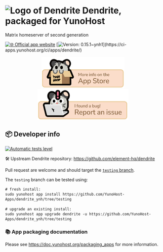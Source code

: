 <!--
N.B.: This README was automatically generated by <https://github.com/YunoHost/apps_tools/blob/main/readme_generator>
It shall NOT be edited by hand.
-->

<h1>
  <img src="https://raw.githubusercontent.com/YunoHost/apps/main/logos/dendrite.png" width="32px" alt="Logo of Dendrite">
  Dendrite, packaged for YunoHost
</h1>

Matrix homeserver of second generation

[![🌐 Official app website](https://img.shields.io/badge/Official_app_website-darkgreen?style=for-the-badge)](https://matrix.org/)
[![Version: 0.15.1~ynh1](https://img.shields.io/badge/Version-0.15.1~ynh1-rgba(0,150,0,1)?style=for-the-badge)](https://ci-apps.yunohost.org/ci/apps/dendrite/)

<div align="center">
<a href="https://apps.yunohost.org/app/dendrite"><img height="100px" src="https://github.com/YunoHost/yunohost-artwork/raw/refs/heads/main/badges/neopossum-badges/badge_more_info_on_the_appstore.svg"/></a>
<a href="https://github.com/YunoHost-Apps/dendrite_ynh/issues"><img height="100px" src="https://github.com/YunoHost/yunohost-artwork/raw/refs/heads/main/badges/neopossum-badges/badge_report_an_issue.svg"/></a>
</div>

## 📦 Developer info

[![Automatic tests level](https://apps.yunohost.org/badge/cilevel/dendrite)](https://ci-apps.yunohost.org/ci/apps/dendrite/)

🛠️ Upstream Dendrite repository: <https://github.com/element-hq/dendrite>

Pull request are welcome and should target the [`testing` branch](https://github.com/YunoHost-Apps/dendrite_ynh/tree/testing).

The `testing` branch can be tested using:
```
# fresh install:
sudo yunohost app install https://github.com/YunoHost-Apps/dendrite_ynh/tree/testing

# upgrade an existing install:
sudo yunohost app upgrade dendrite -u https://github.com/YunoHost-Apps/dendrite_ynh/tree/testing
```

### 📚 App packaging documentation

Please see <https://doc.yunohost.org/packaging_apps> for more information.